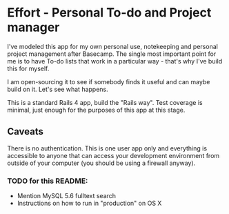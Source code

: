 # Effort - Personal To-do and Project manager

I've modeled this app for my own personal use, notekeeping and personal project management after Basecamp. The single most important point for me is to have To-do lists that work in a particular way - that's why I've build this for myself.

I am open-sourcing it to see if somebody finds it useful and can maybe build on it. Let's see what happens.

This is a standard Rails 4 app, build the "Rails way". Test coverage is minimal, just enough for the purposes of this app at this stage.

## Caveats

There is no authentication. This is one user app only and everything is accessible to anyone that can access your development environment from outside of your computer (you should be using a firewall anyway).

### TODO for this README: 

- Mention MySQL 5.6 fulltext search
- Instructions on how to run in "production" on OS X

